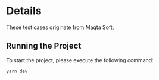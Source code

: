 # Details
These test cases originate from Maqta Soft.

## Running the Project
To start the project, please execute the following command:

```bash
yarn dev
```